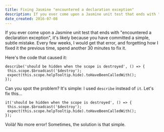 ```yaml
---
title: Fixing Jasmine "encountered a declaration exception"
description: If you ever come upon a Jasmine unit test that ends with "encountered a declaration exception", it's likely because you have committed a simple, subtle mistake.
date_created: 2016-07-08
---
```


If you ever come upon a Jasmine unit test that ends with "encountered a declaration exception", it's likely because you have committed a simple, subtle mistake. Every few weeks, I would get that error, and forgetting how I fixed it the previous time, spend another 30 minutes to fix it.

Here's the code that caused it:

```
describe('should be hidden when the scope is destroyed', () => {
 this.scope.$broadcast('$destroy');
 expect(this.scope.helpTooltip.hide).toHaveBeenCalledWith();
});

```

Can you spot the problem? It's simple: I used `describe` instead of `it`. Let's fix this...

```
it('should be hidden when the scope is destroyed', () => {
 this.scope.$broadcast('$destroy');
 expect(this.scope.helpTooltip.hide).toHaveBeenCalledWith();
});

```

Voilà! No more error! Sometimes, the solution is that simple.

